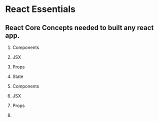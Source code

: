 # React Essentials

## React Core Concepts needed to built any react app.

1. Components 
2. JSX
3. Props
4. State

1. Components 
2. JSX
4. Props
3.